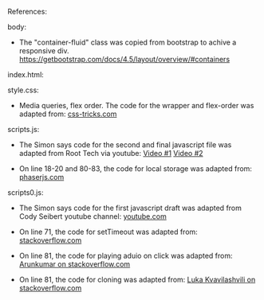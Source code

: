 References:

body:
- The "container-fluid" class was copied from bootstrap to achive a responsive div.
https://getbootstrap.com/docs/4.5/layout/overview/#containers



index.html:



style.css:
- Media queries, flex order. The code for the wrapper and flex-order was adapted from:
[css-tricks.com](https://css-tricks.com/snippets/css/a-guide-to-flexbox/#flexbox-background)


scripts.js:
- The Simon says code for the second and final javascript file was adapted from Root Tech via youtube:
[Video #1](https://www.youtube.com/watch?v=9MTR3V2XpRI)
[Video #2](https://www.youtube.com/watch?v=iXscqYgZ7HQ&t=9s)

- On line 18-20 and 80-83, the code for local storage was adapted from:
 [phaserjs.com](https://phaserjs.com/saving-high-score)


scripts0.js:

- The Simon says code for the first javascript draft was adapted from Cody Seibert youtube channel:
 [youtube.com](https://www.youtube.com/watch?v=W0MxUHlZo6U)

 - On line 71, the code for setTimeout was adapted from:
 [stackoverflow.com](https://stackoverflow.com/questions/54681854/run-js-functions-run-in-sequence-onclick)

 - On line 81, the code for playing aduio on click was adapted from:
 [Arunkumar on stackoverflow.com](https://stackoverflow.com/questions/18826147/javascript-audio-play-on-click)

 - On line 81, the code for cloning was adapted from:
 [Luka Kvavilashvili on stackoverflow.com](https://stackoverflow.com/questions/40822531/jquery-audio-how-to-allow-overlapping-sounds)
 